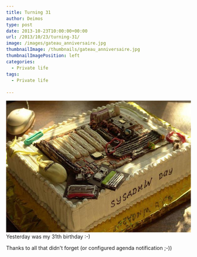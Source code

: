 ```yaml
---
title: Turning 31
author: Deimos
type: post
date: 2013-10-23T10:00:00+00:00
url: /2013/10/23/turning-31/
image: /images/gateau_anniversaire.jpg
thumbnailImage: /thumbnails/gateau_anniversaire.jpg
thumbnailImagePosition: left
categories:
  - Private life
tags:
  - Private life

---
```

![gateau_anniversaire](/images/gateau_anniversaire.jpg)
Yesterday was my 31th birthday :-)

Thanks to all that didn't forget (or configured agenda notification ;-))